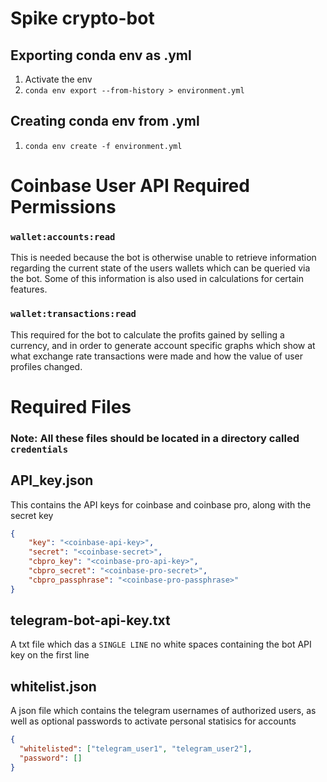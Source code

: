 # Spike crypto-bot


## Exporting conda env as .yml
1. Activate the env
2. `conda env export --from-history > environment.yml`  


## Creating conda env from .yml
1. `conda env create -f environment.yml`


# Coinbase User API Required Permissions

### `wallet:accounts:read`

This is needed because the bot is otherwise unable to retrieve information regarding the current state of the users
wallets which can be queried via the bot. Some of this information is also used in calculations for certain features.

### `wallet:transactions:read` 

This required for the bot to calculate the profits gained by selling a currency, and in order to generate account
specific graphs which show at what exchange rate transactions were made and how the value of user profiles changed.


# Required Files

### Note: All these files should be located in a directory called ```credentials```


## API_key.json

This contains the API keys for coinbase and coinbase pro, along with the secret key

```json
{
    "key": "<coinbase-api-key>",
    "secret": "<coinbase-secret>",
    "cbpro_key": "<coinbase-pro-api-key>",
    "cbpro_secret": "<coinbase-pro-secret>",
    "cbpro_passphrase": "<coinbase-pro-passphrase>"
}
```


## telegram-bot-api-key.txt

A txt file which das a ``SINGLE LINE`` no white spaces containing the bot API key on the first line



## whitelist.json

A json file which contains the telegram usernames of authorized users, as well as optional passwords to activate personal statisics for accounts

```json
{
  "whitelisted": ["telegram_user1", "telegram_user2"],
  "password": []
}
```
